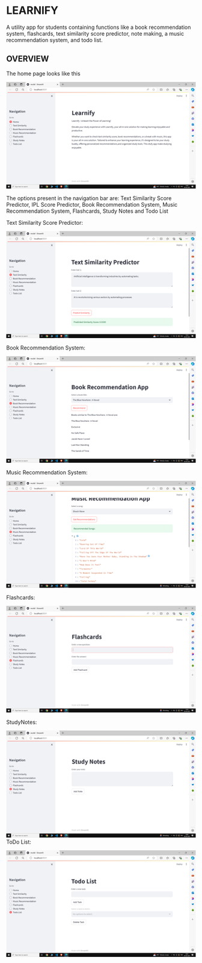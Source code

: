# LEARNIFY

A utility app for students containing functions like a book recommendation system, flashcards, text similarity score predictor, note making, a music recommendation system, and todo list.

## OVERVIEW
The home page looks like this

![Home Page](https://github.com/Rachit2527/LEARNIFY/blob/master/Screenshot%20(2749).png?raw=true)

The options present in the navigation bar are: Text Similarity Score Predictor, IPL Score Predictor, Book Recommendation System, Music Recommendation System, Flashcards, Study Notes and Todo List

Text Similarity Score Predictor:

![Text Similarity](https://github.com/Rachit2527/LEARNIFY/blob/master/Screenshot%20(2750).png?raw=true)

Book Recommendation System:

![Book Recommendation)](https://github.com/Rachit2527/LEARNIFY/blob/master/Screenshot%20(2751).png?raw=true)

Music Recommendation System:

![Music Recommendation](https://github.com/Rachit2527/LEARNIFY/blob/master/Screenshot%20(2752).png?raw=true)

Flashcards:

![Flashcards](https://github.com/Rachit2527/LEARNIFY/blob/master/Screenshot%20(2753).png?raw=true)

StudyNotes:

![StudyNotes](https://github.com/Rachit2527/LEARNIFY/blob/master/Screenshot%20(2754).png?raw=true)
ToDo List:

![ToDo List](https://github.com/Rachit2527/LEARNIFY/blob/master/Screenshot%20(2755).png?raw=true)

